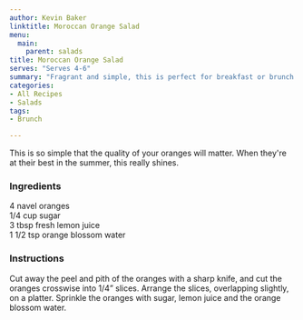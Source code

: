 ```yaml
---
author: Kevin Baker
linktitle: Moroccan Orange Salad
menu:
  main:
    parent: salads
title: Moroccan Orange Salad
serves: "Serves 4-6"
summary: "Fragrant and simple, this is perfect for breakfast or brunch. "
categories:
- All Recipes
- Salads
tags:
- Brunch  

---
```

This is so simple that the quality of your oranges will matter. When they're at their best in the summer, this really shines.

### Ingredients

<div class="ingredient-list">

4 navel oranges  
1/4 cup sugar  
3 tbsp fresh lemon juice  
1 1/2 tsp orange blossom water  

</div>

### Instructions
Cut away the peel and pith of the oranges with a sharp knife, and cut the oranges crosswise into 1/4” slices.  Arrange the slices, overlapping slightly, on a platter. Sprinkle the oranges with sugar, lemon juice and the orange blossom water.